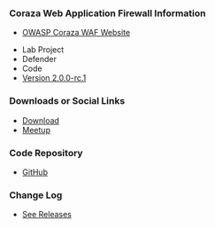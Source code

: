 ### Coraza Web Application Firewall Information
* [OWASP Coraza WAF Website](https://www.coraza.io/)
<!--* <i class="fas fa-flask" style="color:rgb(224,219,101);"></i> Lab Project-->
* <i class="fas fa-flask" style="color:rgb(90,129,175);"></i> Lab Project
* <i class="fas fa-shield-alt" style="color:rgb(90,129,175);"></i> Defender
* <i class="fas fa-code" style="color:rgb(90,129,175);"></i> Code
* [Version 2.0.0-rc.1](https://github.com/jptosso/coraza-waf/releases/tag/v2.0.0-rc.1)

### Downloads or Social Links
* [Download](https://www.github.com/jptosso/coraza-waf)
* [Meetup](#)

### Code Repository
* [GitHub](https://www.github.com/jptosso/coraza-waf)

### Change Log
* [See Releases](https://www.github.com/jptosso/coraza-waf/releases)
